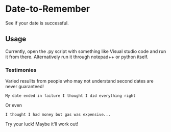 # Date-to-Remember
See if your date is successful.

## Usage
Currently, open the .py script with something like Visual studio code and run it from there.
Alternatively run it through notepad++ or python itself.

### Testimonies
Varied resullts from people who may not understand second dates are never guaranteed!
```
My date ended in failure I thought I did everything right
```
Or even
```
I thought I had money but gas was expensive...
```
Try your luck! Maybe it'll work out!
